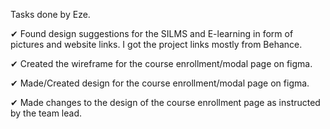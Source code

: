 Tasks done by Eze. 

✔ Found design suggestions for the SILMS and E-learning in form of pictures and website links. I got the project links mostly from Behance.

✔ Created the wireframe for the course enrollment/modal page on figma.

✔ Made/Created design for the course enrollment/modal page on figma. 

✔ Made changes to the design of the course enrollment page as instructed by the team lead.




